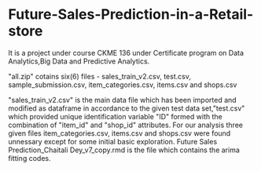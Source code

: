 # Future-Sales-Prediction-in-a-Retail-store
It is a project under course CKME 136 under Certificate program on Data Analytics,Big Data and Predictive Analytics.  

"all.zip" cotains six(6) files - sales_train_v2.csv, test.csv, sample_submission.csv, item_categories.csv, items.csv  and shops.csv 

"sales_train_v2.csv" is the main data file which has been imported and modified as dataframe in accordance to the given test data set,"test.csv" which provided unique identification variable "ID" formed with the combination of "item_id" and "shop_id" attributes. For our analysis three given files item_categories.csv, items.csv  and shops.csv were found unnessary except for some initial basic exploration.
Future Sales Prediction_Chaitali Dey_v7_copy.rmd is the file which contains the arima fitting codes.
